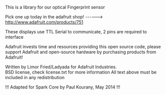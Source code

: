 This is a library for our optical Fingerprint sensor

  Pick one up today in the adafruit shop!
  ------> http://www.adafruit.com/products/751

These displays use TTL Serial to communicate, 2 pins are required to  
interface

Adafruit invests time and resources providing this open source code, 
please support Adafruit and open-source hardware by purchasing 
products from Adafruit!

Written by Limor Fried/Ladyada  for Adafruit Industries.  
BSD license, check license.txt for more information
All text above must be included in any redistribution

!!! Adapted for Spark Core by Paul Kourany, May 2014 !!!
